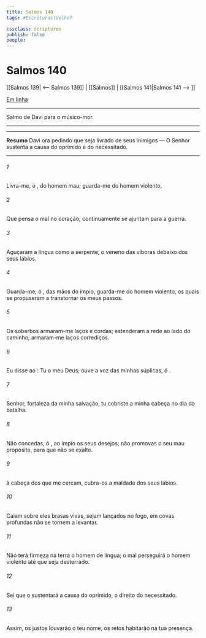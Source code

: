 ```yaml
---
title: Salmos 140
tags: #Escrituras\VelhoT

cssclass: scriptures
publish: false
people:
---
```


# Salmos 140
[[Salmos 139| <-- Salmos 139]] | [[Salmos]] | [[Salmos 141|Salmos 141 --> ]]

[Em linha](https://churchofjesuschrist.org/study/scriptures/ot/ps/140?lang=por)

---
Salmo de Davi para o músico-mor.

---

---
__Resumo__
Davi ora pedindo que seja livrado de seus inimigos — O Senhor sustenta a causa do oprimido e do necessitado.

---
###### 1 
Livra-me, ó , do homem mau; guarda-me do homem violento,

###### 2 
Que pensa o mal no coração; continuamente se ajuntam para a guerra.

###### 3 
Aguçaram a língua como a serpente; o veneno das víboras  debaixo dos seus lábios. 

###### 4 
Guarda-me, ó , das mãos do ímpio, guarda-me do homem violento, os quais se propuseram a transtornar os meus passos.

###### 5 
Os soberbos armaram-me laços e cordas; estenderam a rede ao lado do caminho; armaram-me laços corrediços. 

###### 6 
Eu disse ao : Tu  o meu Deus; ouve a voz das minhas súplicas, ó .

###### 7 
 Senhor, fortaleza da minha salvação, tu cobriste a minha cabeça no dia da batalha.

###### 8 
Não concedas, ó , ao ímpio os seus desejos; não promovas o seu mau propósito, para que não se exalte. 

###### 9 
 à cabeça dos que me cercam, cubra-os a maldade dos seus lábios.

###### 10 
Caiam sobre eles brasas vivas, sejam lançados no fogo, em covas profundas  não se tornem a levantar.

###### 11 
Não terá firmeza na terra o homem de  língua; o mal perseguirá o homem violento até que seja desterrado.

###### 12 
Sei que o  sustentará a causa do oprimido,  o direito do necessitado.

###### 13 
Assim, os justos louvarão o teu nome; os retos habitarão na tua presença.

